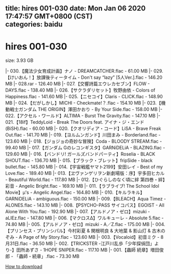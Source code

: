 
title: hires 001-030
date: Mon Jan 06 2020 17:47:57 GMT+0800 (CST)    
categories: baidu
---

# hires 001-030
size: 3.93 GB
 
 
|- 030.【魔法少女育成計画】ナノ - DREAMCATCHER.flac - 61.00 MB
|- 029.【けいおん！】放課後ティータイム - Don't say “lazy” [5人Ver.].flac - 146.20 MB
|- 028.rar - 126.40 MB
|- 027.【交響詩篇エウレカセブン】FLOW - DAYS.flac - 138.40 MB
|- 026.【サクラダリセット】牧野由依 - Colors of Happiness.flac - 141.60 MB
|- 025.【ニセコイ】Claris - CLICK.flac - 148.90 MB
|- 024.【だがしかし】MICHI - Checkmate!？.flac - 154.10 MB
|- 023.【機動戦士ガンダム THE ORIGIN】澤田かおり - By Your Side.flac - 158.00 MB
|- 022.【アクセル・ワールド】ALTIMA - Burst The Gravity.flac - 147.10 MB
|- 021.【18if】TeddyLoid - Break The Doors feat. アイナ・ジ・エンド (BiSH).flac - 60.00 MB
|- 020.【クオリディア・コード】LiSA - Brave Freak Out.flac - 141.70 MB
|- 019.【ヨルムンガンド】川田まみ - Borderland.flac - 123.60 MB
|- 018.【ジョジョの奇妙な冒険】Coda - BLOODY STREAM.flac - 99.40 MB
|- 017.【ガンダム Gのレコンギスタ】GARNiDELiA - BLAZING.flac - 129.60 MB
|- 016.【バンドリ! ガールズバンドパーティ】Roselia - BLACK SHOUT.flac - 136.70 MB
|- 015.【ブラック・ブレット】fripSide - black bullet.flac - 145.80 MB
|- 014.【宇宙戦艦ヤマト2199】安田レイ - Best of my Love.flac - 189.40 MB
|- 013.【ヱヴァンゲリヲン新劇場版：序】宇多田ヒカル - Beautiful World.flac - 117.80 MB
|- 012.【ひぐらしのなく頃に絆 第四巻・絆】彩音 - Angelic Bright.flac - 169.10 MB
|- 011.【ラブライブ! The School Idol Movie】μ's - Angelic Angel.flac - 164.80 MB
|- 010.【キルラキル】GARNiDELiA - ambiguous.flac - 150.00 MB
|- 009.【BLEACH】Aqua Timez - ALONES.flac - 143.10 MB
|- 008.【PSYCHO-PASS サイコパス】EGOIST - All Alone With You.flac - 192.90 MB
|- 007.【アルドノア・ゼロ】mizuki - aLIEz.flac - 147.80 MB
|- 006.【マクロスΔ】ワルキューレ - Absolute 5.flac - 74.80 MB
|- 005.【アルドノア・ゼロ】mizuki - A／Z.flac - 175.00 MB
|- 004.【プリンセス・プリンシパル】今村彩夏 & 関根明良 & 大地葉 & 影山灯 & 古木のぞみ - A Page of My Story.flac - 123.60 MB
|- 003.【Vocaloid】初音ミク - 8月31日.flac - 36.50 MB
|- 002.【TRICKSTER -江戸川乱歩「少年探偵団」より-】田所あずさ - 1HOPE SNIPER.flac - 117.10 MB
|- 001.【蟲師 続章】増田俊郎 - 「蟲師・続章」.flac - 73.30 MB

[How to download](https://bpcam.bemobtrk.com/go/2ceec3aa-1ca2-46d6-b9ff-aaa5c184517c?jno=3515)